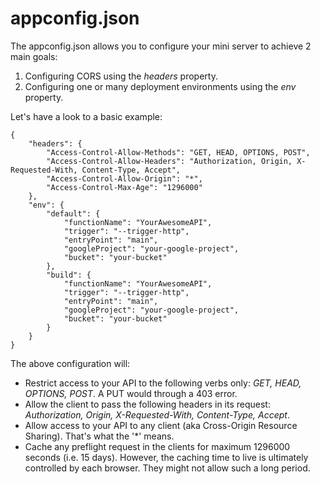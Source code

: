 # appconfig.json
The appconfig.json allows you to configure your mini server to achieve 2 main goals:
1. Configuring CORS using the _headers_ property.
2. Configuring one or many deployment environments using the _env_ property.

Let's have a look to a basic example:

```
{
	"headers": {
		"Access-Control-Allow-Methods": "GET, HEAD, OPTIONS, POST",
		"Access-Control-Allow-Headers": "Authorization, Origin, X-Requested-With, Content-Type, Accept",
		"Access-Control-Allow-Origin": "*",
		"Access-Control-Max-Age": "1296000"
	},
	"env": {
		"default": {
			"functionName": "YourAwesomeAPI",
			"trigger": "--trigger-http",
			"entryPoint": "main",
			"googleProject": "your-google-project",
			"bucket": "your-bucket"
		},
		"build": {
			"functionName": "YourAwesomeAPI",
			"trigger": "--trigger-http",
			"entryPoint": "main",
			"googleProject": "your-google-project",
			"bucket": "your-bucket"
		}
	}
}
```

The above configuration will:
- Restrict access to your API to the following verbs only: _GET, HEAD, OPTIONS, POST_. A PUT would through a 403 error. 
- Allow the client to pass the following headers in its request: _Authorization, Origin, X-Requested-With, Content-Type, Accept_. 
- Allow access to your API to any client (aka Cross-Origin Resource Sharing). That's what the '*' means.
- Cache any preflight request in the clients for maximum 1296000 seconds (i.e. 15 days). However, the caching time to live is ultimately controlled by each browser. They might not allow such a long period.

